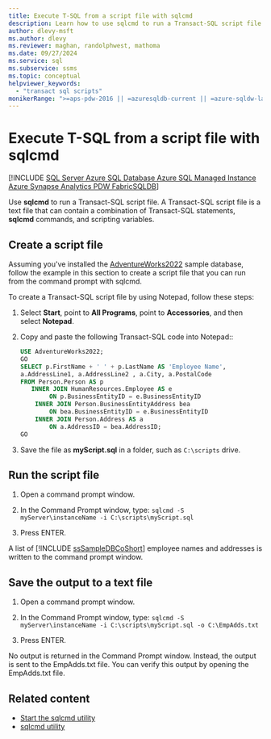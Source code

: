 ```yaml
---
title: Execute T-SQL from a script file with sqlcmd
description: Learn how to use sqlcmd to run a Transact-SQL script file. It can contain Transact-SQL statements, sqlcmd commands, and scripting variables.
author: dlevy-msft
ms.author: dlevy
ms.reviewer: maghan, randolphwest, mathoma
ms.date: 09/27/2024
ms.service: sql
ms.subservice: ssms
ms.topic: conceptual
helpviewer_keywords:
  - "transact sql scripts"
monikerRange: ">=aps-pdw-2016 || =azuresqldb-current || =azure-sqldw-latest || >=sql-server-2016 || >=sql-server-linux-2017 || =azuresqldb-mi-current || = fabric"
---
```

# Execute T-SQL from a script file with sqlcmd

[!INCLUDE [SQL Server Azure SQL Database Azure SQL Managed Instance Azure Synapse Analytics PDW FabricSQLDB](../../includes/applies-to-version/sql-asdb-asdbmi-asa-pdw-fabricsqldb.md)]

Use **sqlcmd** to run a Transact-SQL script file. A Transact-SQL script file is a text file that can contain a combination of Transact-SQL statements, **sqlcmd** commands, and scripting variables.

## Create a script file

Assuming you've installed the [AdventureWorks2022](../../samples/adventureworks-install-configure.md#download-backup-files) sample database, follow the example in this section to create a script file that you can run from the command prompt with sqlcmd. 

To create a Transact-SQL script file by using Notepad, follow these steps:

1. Select **Start**, point to **All Programs**, point to **Accessories**, and then select **Notepad**.

1. Copy and paste the following Transact-SQL code into Notepad::

   ```sql
   USE AdventureWorks2022;
   GO
   SELECT p.FirstName + ' ' + p.LastName AS 'Employee Name',
   a.AddressLine1, a.AddressLine2 , a.City, a.PostalCode
   FROM Person.Person AS p
      INNER JOIN HumanResources.Employee AS e
           ON p.BusinessEntityID = e.BusinessEntityID
       INNER JOIN Person.BusinessEntityAddress bea
           ON bea.BusinessEntityID = e.BusinessEntityID
       INNER JOIN Person.Address AS a
           ON a.AddressID = bea.AddressID;
   GO
   ```

1. Save the file as **myScript.sql** in a folder, such as  `C:\scripts` drive.

## Run the script file

1. Open a command prompt window.

1. In the Command Prompt window, type: `sqlcmd -S myServer\instanceName -i C:\scripts\myScript.sql`

1. Press ENTER.

A list of [!INCLUDE [ssSampleDBCoShort](../../includes/sssampledbcoshort-md.md)] employee names and addresses is written to the command prompt window.

## Save the output to a text file

1. Open a command prompt window.

1. In the Command Prompt window, type: `sqlcmd -S myServer\instanceName -i C:\scripts\myScript.sql -o C:\EmpAdds.txt`

1. Press ENTER.

No output is returned in the Command Prompt window. Instead, the output is sent to the EmpAdds.txt file. You can verify this output by opening the EmpAdds.txt file.

## Related content

- [Start the sqlcmd utility](sqlcmd-start-utility.md)
- [sqlcmd utility](sqlcmd-utility.md)
